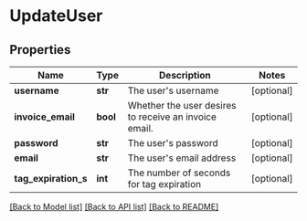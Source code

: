 # UpdateUser

## Properties
Name | Type | Description | Notes
------------ | ------------- | ------------- | -------------
**username** | **str** | The user&#x27;s username | [optional] 
**invoice_email** | **bool** | Whether the user desires to receive an invoice email. | [optional] 
**password** | **str** | The user&#x27;s password | [optional] 
**email** | **str** | The user&#x27;s email address | [optional] 
**tag_expiration_s** | **int** | The number of seconds for tag expiration | [optional] 

[[Back to Model list]](../README.md#documentation-for-models) [[Back to API list]](../README.md#documentation-for-api-endpoints) [[Back to README]](../README.md)

